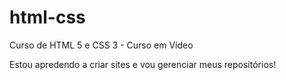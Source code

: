 # html-css
 Curso de HTML 5 e CSS 3 - Curso em Vídeo

Estou apredendo a criar sites e vou gerenciar meus repositórios!
